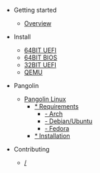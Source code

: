 - Getting started

  - [Overview](/)

- Install

  - [64BIT UEFI](/articles/install/64bit.md)
  - [64BIT BIOS](/articles/install/64bit-Legacy.md)
  - [32BIT UEFI](/articles/install/32bit.md)
  - [QEMU](/articles/install/QEMU.md)

- Pangolin

  - [Pangolin Linux](/articles/pangolin/Pangolin-Linux.md)
    - [* Requirements](/articles/pangolin/Pangolin-Linux.md#requirements)       
      - [- Arch](/articles/pangolin/Pangolin-Linux.md#arch)       
      - [- Debian/Ubuntu](/articles/pangolin/Pangolin-Linux.md#debianubuntu)       
      - [- Fedora](/articles/pangolin/Pangolin-Linux.md#fedora)     
    - [* Installation](/articles/pangolin/Pangolin-Linux.md#installation)
- Contributing

  - [/](/)
 
